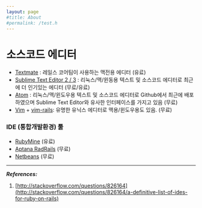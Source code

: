 ```yaml
---
layout: page
#title: About
#permalink: /test.h
---
```


# 소스코드 에디터

* [Textmate](http://macromates.com/) : 레일스 코어팀이 사용하는 맥전용 에디터 (유료)
* [Sublime Text Editor 2 / 3](http://www.sublimetext.com) : 리눅스/맥/윈동용 텍스트 및 소스코드 에디터로 최근에 더 인기있는 에디터 (무료/유료)
* [Atom](https://atom.io) : 리눅스/맥/윈도우용 텍스트 및 소스코드 에디터로 Github에서 최근에 배포하였으며 Sublime Text Editor와 유사한 인터페이스를 가지고 있음 (무료)
* [Vim](http://www.vim.org/) + [vim-rails](https://github.com/tpope/vim-rails): 유명한 유닉스 에디터로  맥용/윈도우용도 있음. (무료)

### IDE (통합개발환경) 툴

* [RubyMine](http://www.jetbrains.com/ruby/index.html) (유료)
* [Aptana RadRails](http://www.aptana.com/rails) (무료)
* [Netbeans](http://www.netbeans.org/) (무료)

---

_**References:**_

1. [http://stackoverflow.com/questions/826164](http://stackoverflow.com/questions/826164/a-definitive-list-of-ides-for-ruby-on-rails)
